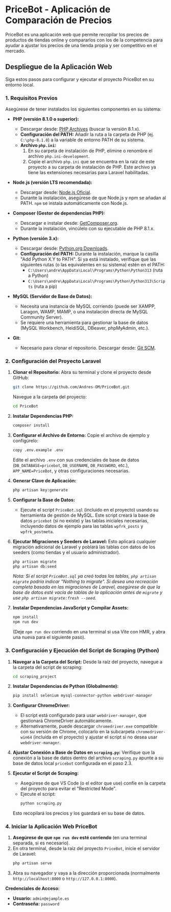 # PriceBot - Aplicación de Comparación de Precios

PriceBot es una aplicación web que permite recopilar los precios de productos de tiendas online y compararlos con los de la competencia para ayudar a ajustar los precios de una tienda propia y ser competitivo en el mercado.

## Despliegue de la Aplicación Web

Siga estos pasos para configurar y ejecutar el proyecto PriceBot en su entorno local.

### 1. Requisitos Previos

Asegúrese de tener instalados los siguientes componentes en su sistema:

*   **PHP (versión 8.1.0 o superior):**
    *   Descargar desde: [PHP Archives](https://windows.php.net/downloads/releases/archives/) (buscar la versión 8.1.x).
    *   **Configuración del PATH:** Añadir la ruta a la carpeta de PHP (ej. `C:\php-8.1.0`) a la variable de entorno PATH de su sistema.
    *   **Archivo `php.ini`:**
        1.  En su carpeta de instalación de PHP, elimine o renombre el archivo `php.ini-development`.
        2.  Copie el archivo `php.ini` que se encuentra en la raíz de este proyecto a su carpeta de instalación de PHP. Este archivo ya tiene las extensiones necesarias para Laravel habilitadas.

*   **Node.js (versión LTS recomendada):**
    *   Descargar desde: [Node.js Oficial](https://nodejs.org/es).
    *   Durante la instalación, asegúrese de que Node.js y npm se añadan al PATH. `npm` se instala automáticamente con Node.js.

*   **Composer (Gestor de dependencias PHP):**
    *   Descargar e instalar desde: [GetComposer.org](https://getcomposer.org/download/).
    *   Durante la instalación, vincúlelo con su ejecutable de PHP 8.1.x.

*   **Python (versión 3.x):**
    *   Descargar desde: [Python.org Downloads](https://www.python.org/downloads/).
    *   **Configuración del PATH:** Durante la instalación, marque la casilla "Add Python X.Y to PATH". Si ya está instalado, verifique que las siguientes rutas (o las equivalentes en su sistema) estén en el PATH:
        *   `C:\Users\andre\AppData\Local\Programs\Python\Python313` (ruta a Python)
        *   `C:\Users\andre\AppData\Local\Programs\Python\Python313\Scripts` (ruta a pip)

*   **MySQL (Servidor de Base de Datos):**
    *   Necesita una instancia de MySQL corriendo (puede ser XAMPP, Laragon, WAMP, MAMP, o una instalación directa de MySQL Community Server).
    *   Se requiere una herramienta para gestionar la base de datos (MySQL Workbench, HeidiSQL, DBeaver, phpMyAdmin, etc.).

*   **Git:**
    *   Necesario para clonar el repositorio. Descargar desde: [Git SCM](https://git-scm.com/downloads).

### 2. Configuración del Proyecto Laravel

1.  **Clonar el Repositorio:**
    Abra su terminal y clone el proyecto desde GitHub:
    ```bash
    git clone https://github.com/Andres-OM/PriceBot.git
    ```
    Navegue a la carpeta del proyecto:
    ```bash
    cd PriceBot
    ```

2.  **Instalar Dependencias PHP:**
    ```bash
    composer install
    ```

3.  **Configurar el Archivo de Entorno:**
    Copie el archivo de ejemplo y configúrelo:
    ```bash
    copy .env.example .env
    ```
    Edite el archivo `.env` con sus credenciales de base de datos (`DB_DATABASE=pricebot`, `DB_USERNAME`, `DB_PASSWORD`, etc.), `APP_NAME=PriceBot`, y otras configuraciones necesarias.

4.  **Generar Clave de Aplicación:**
    ```bash
    php artisan key:generate
    ```

5.  **Configurar la Base de Datos:**
    *   Ejecute el script `PriceBot.sql` (incluido en el proyecto) usando su herramienta de gestión de MySQL. Este script creará la base de datos `pricebot` (si no existe) y las tablas iniciales necesarias, incluyendo datos de ejemplo para las tablas `wpfrk_posts` y `wpfrk_postmeta`.

6.  **Ejecutar Migraciones y Seeders de Laravel:**
    Esto aplicará cualquier migración adicional de Laravel y poblará las tablas con datos de los seeders (como tiendas y el usuario administrador).
    ```bash
    php artisan migrate
    php artisan db:seed
    ```
    *Nota: Si el script `PriceBot.sql` ya creó todas las tablas, `php artisan migrate` podría indicar "Nothing to migrate". Si desea una recreación completa basada en las migraciones de Laravel, asegúrese de que la base de datos esté vacía de tablas de la aplicación antes de `migrate` y use `php artisan migrate:fresh --seed`.*

7.  **Instalar Dependencias JavaScript y Compilar Assets:**
    ```bash
    npm install
    npm run dev
    ```
    (Deje `npm run dev` corriendo en una terminal si usa Vite con HMR, y abra una nueva para el siguiente paso).

### 3. Configuración y Ejecución del Script de Scraping (Python)

1.  **Navegar a la Carpeta del Script:**
    Desde la raíz del proyecto, navegue a la carpeta del script de scraping:
    ```bash
    cd scraping_project
    ```

2.  **Instalar Dependencias de Python (Globalmente):**
    ```bash
    pip install selenium mysql-connector-python webdriver-manager
    ```

3.  **Configurar ChromeDriver:**
    *   El script está configurado para usar `webdriver-manager`, que gestionará ChromeDriver automáticamente.
    *   Alternativamente, puede descargar `chromedriver.exe` compatible con su versión de Chrome, colocarlo en la subcarpeta `chromedriver-win64` (incluida en el proyecto) y ajustar el script si no desea usar `webdriver-manager`.

4.  **Ajustar Conexión a Base de Datos en `scraping.py`:**
    Verifique que la conexión a la base de datos dentro del archivo `scraping.py` apunte a su base de datos local `pricebot` configurada en el paso 2.3.

5.  **Ejecutar el Script de Scraping:**
    *   Asegúrese de que VS Code (o el editor que use) confíe en la carpeta del proyecto para evitar el "Restricted Mode".
    *   Ejecute el script:
        ```bash
        python scraping.py
        ```
    Esto recopilará los precios y los guardará en su base de datos.

### 4. Iniciar la Aplicación Web PriceBot

1.  **Asegúrese de que `npm run dev` esté corriendo** (en una terminal separada, si es necesario).
2.  En otra terminal, desde la raíz del proyecto `PriceBot`, inicie el servidor de Laravel:
    ```bash
    php artisan serve
    ```
3.  Abra su navegador y vaya a la dirección proporcionada (normalmente `http://localhost:8000` o `http://127.0.0.1:8000`).

**Credenciales de Acceso:**

*   **Usuario:** `admin@ejample.es`
*   **Contraseña:** `password`
